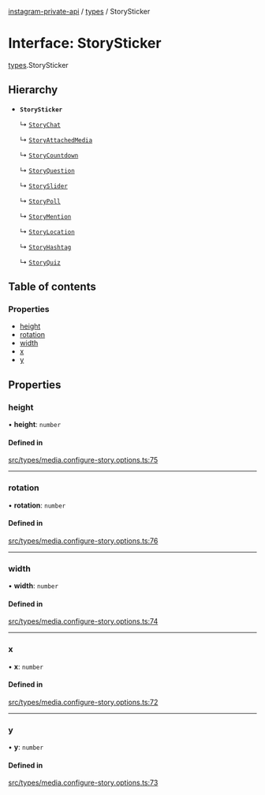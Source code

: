 [instagram-private-api](../../README.md) / [types](../../modules/types.md) / StorySticker

# Interface: StorySticker

[types](../../modules/types.md).StorySticker

## Hierarchy

- **`StorySticker`**

  ↳ [`StoryChat`](StoryChat.md)

  ↳ [`StoryAttachedMedia`](StoryAttachedMedia.md)

  ↳ [`StoryCountdown`](StoryCountdown.md)

  ↳ [`StoryQuestion`](StoryQuestion.md)

  ↳ [`StorySlider`](StorySlider.md)

  ↳ [`StoryPoll`](StoryPoll.md)

  ↳ [`StoryMention`](StoryMention.md)

  ↳ [`StoryLocation`](StoryLocation.md)

  ↳ [`StoryHashtag`](StoryHashtag.md)

  ↳ [`StoryQuiz`](StoryQuiz.md)

## Table of contents

### Properties

- [height](StorySticker.md#height)
- [rotation](StorySticker.md#rotation)
- [width](StorySticker.md#width)
- [x](StorySticker.md#x)
- [y](StorySticker.md#y)

## Properties

### height

• **height**: `number`

#### Defined in

[src/types/media.configure-story.options.ts:75](https://github.com/Nerixyz/instagram-private-api/blob/4971f34/src/types/media.configure-story.options.ts#L75)

___

### rotation

• **rotation**: `number`

#### Defined in

[src/types/media.configure-story.options.ts:76](https://github.com/Nerixyz/instagram-private-api/blob/4971f34/src/types/media.configure-story.options.ts#L76)

___

### width

• **width**: `number`

#### Defined in

[src/types/media.configure-story.options.ts:74](https://github.com/Nerixyz/instagram-private-api/blob/4971f34/src/types/media.configure-story.options.ts#L74)

___

### x

• **x**: `number`

#### Defined in

[src/types/media.configure-story.options.ts:72](https://github.com/Nerixyz/instagram-private-api/blob/4971f34/src/types/media.configure-story.options.ts#L72)

___

### y

• **y**: `number`

#### Defined in

[src/types/media.configure-story.options.ts:73](https://github.com/Nerixyz/instagram-private-api/blob/4971f34/src/types/media.configure-story.options.ts#L73)
